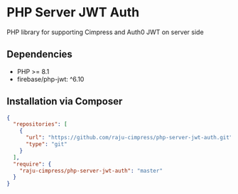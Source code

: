 # PHP Server JWT Auth

PHP library for supporting Cimpress and Auth0 JWT on server side

## Dependencies

* PHP >= 8.1
* firebase/php-jwt: ^6.10

## Installation via Composer

```json
{
  "repositories": [
    {
      "url": "https://github.com/raju-cimpress/php-server-jwt-auth.git",
      "type": "git"
    }
  ],
  "require": {
    "raju-cimpress/php-server-jwt-auth": "master"
  }
}
```